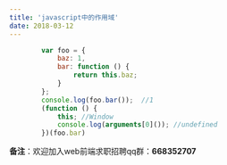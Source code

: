 ```yaml
---
title: 'javascript中的作用域'
date: 2018-03-12
---   
```

```javascript
        var foo = {
            baz: 1,
            bar: function () {
                return this.baz;
            }
        };
        console.log(foo.bar());  //1
        (function () {
            this; //Window
            console.log(arguments[0]()); //undefined
        })(foo.bar)
```

**备注**：欢迎加入web前端求职招聘qq群：**668352707**